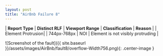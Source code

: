 ```yaml
---
layout: post
title: "AirBnb Failure 8"
---
```

| **Report Type** | **Distinct RLF** | **Viewport Range** | **Classification** | **Reason** |
| Element Protrusion|  | 744px-768px | NOI | Element is not visibly protruding | 

![Screenshot of the fault]({{ site.baseurl }}/assets/images/AirBnb/fault8/overflow-Width756.png){: .center-image }